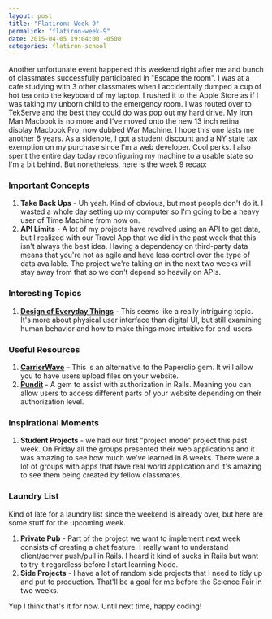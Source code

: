 ```yaml
---
layout: post
title: "Flatiron: Week 9"
permalink: "flatiron-week-9"
date: 2015-04-05 19:04:00 -0500
categories: flatiron-school
---
```

Another unfortunate event happened this weekend right after me and bunch of classmates successfully participated in "Escape the room". I was at a cafe studying with 3 other classmates when I accidentally dumped a cup of hot tea onto the keyboard of my laptop. I rushed it to the Apple Store as if I was taking my unborn child to the emergency room. I was routed over to TekServe and the best they could do was pop out my hard drive. My Iron Man Macbook is no more and I've moved onto the new 13 inch retina display Macbook Pro, now dubbed War Machine. I hope this one lasts me another 6 years. As a sidenote, I got a student discount and a NY state tax exemption on my purchase since I'm a web developer. Cool perks. I also spent the entire day today reconfiguring my machine to a usable state so I'm a bit behind. But nonetheless, here is the week 9 recap:

### Important Concepts

1. <strong>Take Back Ups</strong> - Uh yeah. Kind of obvious, but most people don't do it. I wasted a whole day setting up my computer so I'm going to be a heavy user of Time Machine from now on.
2. <strong>API Limits</strong> - A lot of my projects have revolved using an API to get data, but I realized with our Travel App that we did in the past week that this isn't always the best idea. Having a dependency on third-party data means that you're not as agile and have less control over the type of data available. The project we're taking on in the next two weeks will stay away from that so we don't depend so heavily on APIs.

### Interesting Topics

1. <a href="http://www.amazon.com/Design-Everyday-Things-Donald-Norman/dp/1452654123" target="_blank"><strong>Design of Everyday Things</strong></a> - This seems like a really intriguing topic. It's more about physical user interface than digital UI, but still examining human behavior and how to make things more intuitive for end-users.

### Useful Resources

1. <a href="https://github.com/carrierwaveuploader/carrierwave" target="_blank"><strong>CarrierWave</strong></a> – This is an alternative to the Paperclip gem. It will allow you to have users upload files on your website.
2. <a href="https://github.com/elabs/pundit" target="_blank"><strong>Pundit</strong></a> - A gem to assist with authorization in Rails. Meaning you can allow users to access different parts of your website depending on their authorization level.

### Inspirational Moments

1. <strong>Student Projects</strong> - we had our first "project mode" project this past week. On Friday all the groups presented their web applications and it was amazing to see how much we've learned in 8 weeks. There were a lot of groups with apps that have real world application and it's amazing to see them being created by fellow classmates.

### Laundry List

Kind of late for a laundry list since the weekend is already over, but here are some stuff for the upcoming week.
1. <strong>Private Pub</strong> - Part of the project we want to implement next week consists of creating a chat feature. I really want to understand client/server push/pull in Rails. I heard it kind of sucks in Rails but want to try it regardless before I start learning Node.
2. <strong>Side Projects</strong> - I have a lot of random side projects that I need to tidy up and put to production. That'll be a goal for me before the Science Fair in two weeks.

Yup I think that's it for now. Until next time, happy coding!
